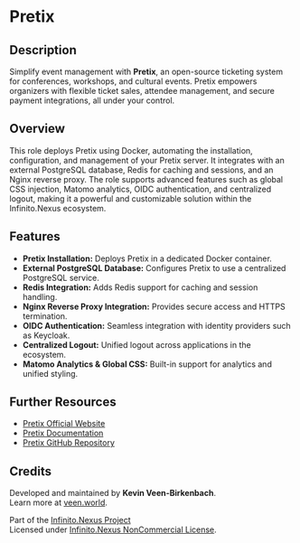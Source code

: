 # Pretix

## Description

Simplify event management with **Pretix**, an open-source ticketing system for conferences, workshops, and cultural events. Pretix empowers organizers with flexible ticket sales, attendee management, and secure payment integrations, all under your control.

## Overview

This role deploys Pretix using Docker, automating the installation, configuration, and management of your Pretix server. It integrates with an external PostgreSQL database, Redis for caching and sessions, and an Nginx reverse proxy. The role supports advanced features such as global CSS injection, Matomo analytics, OIDC authentication, and centralized logout, making it a powerful and customizable solution within the Infinito.Nexus ecosystem.

## Features

- **Pretix Installation:** Deploys Pretix in a dedicated Docker container.  
- **External PostgreSQL Database:** Configures Pretix to use a centralized PostgreSQL service.  
- **Redis Integration:** Adds Redis support for caching and session handling.  
- **Nginx Reverse Proxy Integration:** Provides secure access and HTTPS termination.  
- **OIDC Authentication:** Seamless integration with identity providers such as Keycloak.  
- **Centralized Logout:** Unified logout across applications in the ecosystem.  
- **Matomo Analytics & Global CSS:** Built-in support for analytics and unified styling.  

## Further Resources

- [Pretix Official Website](https://pretix.eu/)  
- [Pretix Documentation](https://docs.pretix.eu/en/latest/)  
- [Pretix GitHub Repository](https://github.com/pretix/pretix)  

## Credits

Developed and maintained by **Kevin Veen-Birkenbach**.  
Learn more at [veen.world](https://www.veen.world).  

Part of the [Infinito.Nexus Project](https://s.infinito.nexus/code)  
Licensed under [Infinito.Nexus NonCommercial License](https://s.infinito.nexus/license).  
